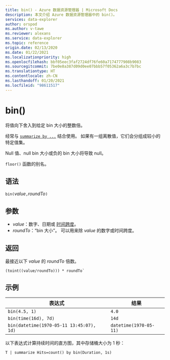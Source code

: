 ```yaml
---
title: bin() - Azure 数据资源管理器 | Microsoft Docs
description: 本文介绍 Azure 数据资源管理器中的 bin()。
services: data-explorer
author: orspod
ms.author: v-tawe
ms.reviewer: alexans
ms.service: data-explorer
ms.topic: reference
origin.date: 02/13/2020
ms.date: 01/22/2021
ms.localizationpriority: high
ms.openlocfilehash: bbf05eec3faf2724df76fe60a7174777908b9083
ms.sourcegitcommit: 7be0e8a387d09d0ee07bbb57f05362a6a3c7b7bc
ms.translationtype: HT
ms.contentlocale: zh-CN
ms.lasthandoff: 01/20/2021
ms.locfileid: "98611517"
---
```

# <a name="bin"></a>bin()

将值向下舍入到给定 bin 大小的整数倍。 

经常与 [`summarize by ...`](./summarizeoperator.md) 结合使用。
如果有一组离散值，它们会分组成较小的特定值集。

Null 值、null bin 大小或负的 bin 大小将导致 null。 

`floor()` 函数的别名。

## <a name="syntax"></a>语法

`bin(`*value*`,`*roundTo*`)`

## <a name="arguments"></a>参数

* *value*：数字、日期或 [时间跨度](scalar-data-types/timespan.md)。 
* *roundTo*：“bin 大小”。 可以用来除 *value* 的数字或时间跨度。 

## <a name="returns"></a>返回

最接近以下 *value* 的 *roundTo* 倍数。  
 
```kusto
(toint((value/roundTo))) * roundTo`
```

## <a name="examples"></a>示例

表达式 | 结果
---|---
`bin(4.5, 1)` | `4.0`
`bin(time(16d), 7d)` | `14d`
`bin(datetime(1970-05-11 13:45:07), 1d)`|  `datetime(1970-05-11)`


以下表达式计算持续时间的直方图，其中存储桶大小为 1 秒：

```kusto
T | summarize Hits=count() by bin(Duration, 1s)
```